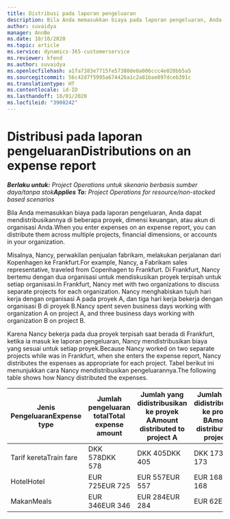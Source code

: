 ```yaml
---
title: Distribusi pada laporan pengeluaran
description: Bila Anda memasukkan biaya pada laporan pengeluaran, Anda dapat mendistribusikannya di beberapa proyek, entitas hukum, atau akun di organisasi Anda.
author: suvaidya
manager: AnnBe
ms.date: 10/10/2020
ms.topic: article
ms.service: dynamics-365-customerservice
ms.reviewer: kfend
ms.author: suvaidya
ms.openlocfilehash: a1fa7383e7715fe57380de0a006ccc4e020bb5a5
ms.sourcegitcommit: 56c42d7f5995a674426a1c2a81bae897dceb391c
ms.translationtype: HT
ms.contentlocale: id-ID
ms.lasthandoff: 10/01/2020
ms.locfileid: "3908242"
---
```

# <a name="distributions-on-an-expense-report"></a><span data-ttu-id="f2fc9-103">Distribusi pada laporan pengeluaran</span><span class="sxs-lookup"><span data-stu-id="f2fc9-103">Distributions on an expense report</span></span>

<span data-ttu-id="f2fc9-104">_**Berlaku untuk:** Project Operations untuk skenario berbasis sumber daya/tanpa stok_</span><span class="sxs-lookup"><span data-stu-id="f2fc9-104">_**Applies To:** Project Operations for resource/non-stocked based scenarios_</span></span>

<span data-ttu-id="f2fc9-105">Bila Anda memasukkan biaya pada laporan pengeluaran, Anda dapat mendistribusikannya di beberapa proyek, dimensi keuangan, atau akun di organisasi Anda.</span><span class="sxs-lookup"><span data-stu-id="f2fc9-105">When you enter expenses on an expense report, you can distribute them across multiple projects, financial dimensions, or accounts in your organization.</span></span>

<span data-ttu-id="f2fc9-106">Misalnya, Nancy, perwakilan penjualan fabrikam, melakukan perjalanan dari Kopenhagen ke Frankfurt.</span><span class="sxs-lookup"><span data-stu-id="f2fc9-106">For example, Nancy, a Fabrikam sales representative, traveled from Copenhagen to Frankfurt.</span></span> <span data-ttu-id="f2fc9-107">Di Frankfurt, Nancy bertemu dengan dua organisasi untuk mendiskusikan proyek terpisah untuk setiap organisasi.</span><span class="sxs-lookup"><span data-stu-id="f2fc9-107">In Frankfurt, Nancy met with two organizations to discuss separate projects for each organization.</span></span> <span data-ttu-id="f2fc9-108">Nancy menghabiskan tujuh hari kerja dengan organisasi A pada proyek A, dan tiga hari kerja bekerja dengan organisasi B di proyek B.</span><span class="sxs-lookup"><span data-stu-id="f2fc9-108">Nancy spent seven business days working with organization A on project A, and three business days working with organization B on project B.</span></span>

<span data-ttu-id="f2fc9-109">Karena Nancy bekerja pada dua proyek terpisah saat berada di Frankfurt, ketika ia masuk ke laporan pengeluaran, Nancy mendistribusikan biaya yang sesuai untuk setiap proyek.</span><span class="sxs-lookup"><span data-stu-id="f2fc9-109">Because Nancy worked on two separate projects while was in Frankfurt, when she enters the expense report, Nancy distributes the expenses as appropriate for each project.</span></span> <span data-ttu-id="f2fc9-110">Tabel berikut ini menunjukkan cara Nancy mendistribusikan pengeluarannya.</span><span class="sxs-lookup"><span data-stu-id="f2fc9-110">The following table shows how Nancy distributed the expenses.</span></span>

| <span data-ttu-id="f2fc9-111">Jenis Pengeluaran</span><span class="sxs-lookup"><span data-stu-id="f2fc9-111">Expense type</span></span> | <span data-ttu-id="f2fc9-112">Jumlah pengeluaran total</span><span class="sxs-lookup"><span data-stu-id="f2fc9-112">Total expense amount</span></span> | <span data-ttu-id="f2fc9-113">Jumlah yang didistribusikan ke proyek A</span><span class="sxs-lookup"><span data-stu-id="f2fc9-113">Amount distributed to project A</span></span> | <span data-ttu-id="f2fc9-114">Jumlah yang didistribusikan ke proyek B</span><span class="sxs-lookup"><span data-stu-id="f2fc9-114">Amount distributed to project B</span></span> |
|--------------|----------------------|---------------------------------|---------------------------------|
| <span data-ttu-id="f2fc9-115">Tarif kereta</span><span class="sxs-lookup"><span data-stu-id="f2fc9-115">Train fare</span></span>   | <span data-ttu-id="f2fc9-116">DKK 578</span><span class="sxs-lookup"><span data-stu-id="f2fc9-116">DKK 578</span></span>              | <span data-ttu-id="f2fc9-117">DKK 405</span><span class="sxs-lookup"><span data-stu-id="f2fc9-117">DKK 405</span></span>                         | <span data-ttu-id="f2fc9-118">DKK 173</span><span class="sxs-lookup"><span data-stu-id="f2fc9-118">DKK 173</span></span>                         |
| <span data-ttu-id="f2fc9-119">Hotel</span><span class="sxs-lookup"><span data-stu-id="f2fc9-119">Hotel</span></span>        | <span data-ttu-id="f2fc9-120">EUR 725</span><span class="sxs-lookup"><span data-stu-id="f2fc9-120">EUR 725</span></span>              | <span data-ttu-id="f2fc9-121">EUR 557</span><span class="sxs-lookup"><span data-stu-id="f2fc9-121">EUR 557</span></span>                         | <span data-ttu-id="f2fc9-122">EUR 168</span><span class="sxs-lookup"><span data-stu-id="f2fc9-122">EUR 168</span></span>                         |
| <span data-ttu-id="f2fc9-123">Makan</span><span class="sxs-lookup"><span data-stu-id="f2fc9-123">Meals</span></span>        | <span data-ttu-id="f2fc9-124">EUR 346</span><span class="sxs-lookup"><span data-stu-id="f2fc9-124">EUR 346</span></span>              | <span data-ttu-id="f2fc9-125">EUR 284</span><span class="sxs-lookup"><span data-stu-id="f2fc9-125">EUR 284</span></span>                         | <span data-ttu-id="f2fc9-126">EUR 62</span><span class="sxs-lookup"><span data-stu-id="f2fc9-126">EUR 62</span></span>                          |
